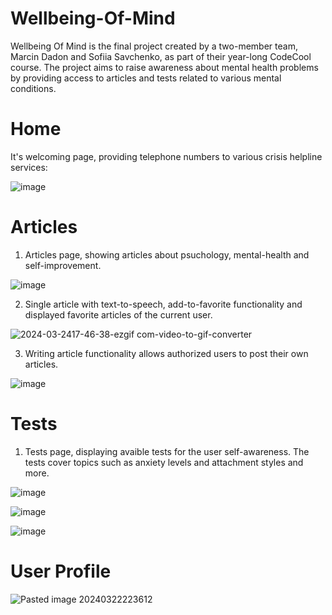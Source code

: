 # Wellbeing-Of-Mind
Wellbeing Of Mind is the final project created by a two-member team, Marcin Dadon and Sofiia Savchenko, as part of their year-long CodeCool course. The project aims to raise awareness about mental health problems by providing access to articles and tests related to various mental conditions.

# Home

It's welcoming page, providing telephone numbers to various crisis helpline services:

![image](https://github.com/Woleen/Wellbeing-Of-Mind/assets/94767262/ba32c63a-ad90-4e2c-b99e-137285208241)


# Articles

1. Articles page, showing articles about psuchology, mental-health and self-improvement.
   
![image](https://github.com/Woleen/Wellbeing-Of-Mind/assets/94767262/b14367f0-1bcc-472b-b2af-a47e8d5dfbb7)


2. Single article with text-to-speech, add-to-favorite functionality and displayed favorite articles of the current user.
   
![2024-03-2417-46-38-ezgif com-video-to-gif-converter](https://github.com/Woleen/Wellbeing-Of-Mind/assets/94767262/617a774b-41cb-485d-beeb-7506a31ee906)


3. Writing article functionality allows authorized users to post their own articles.

![image](https://github.com/Woleen/Wellbeing-Of-Mind/assets/94767262/6837234a-94ff-4f6e-9849-aea06be71ede)


# Tests

1. Tests page, displaying avaible tests for the user self-awareness. The tests cover topics such as anxiety levels and attachment styles and more.

![image](https://github.com/Woleen/Wellbeing-Of-Mind/assets/94767262/1c9cec9d-c1b7-49e5-870d-2c7eb13145d7)


![image](https://github.com/Woleen/Wellbeing-Of-Mind/assets/94767262/fc4e0531-033c-4130-8ffc-dbddf62417ff)


![image](https://github.com/Woleen/Wellbeing-Of-Mind/assets/94767262/094dfec9-5ac6-47ac-aea4-07936d860958)


# User Profile

![Pasted image 20240322223612](https://github.com/Woleen/Wellbeing-Of-Mind/assets/94767262/5f2c8795-5bd7-4ca2-b407-f5d20c1cab49)

